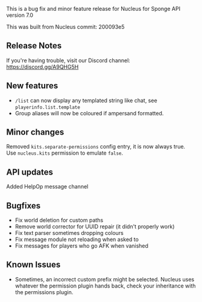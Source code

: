 This is a bug fix and minor feature release for Nucleus for Sponge API version 7.0 

This was built from Nucleus commit: 200093e5

## Release Notes

If you're having trouble, visit our Discord channel: https://discord.gg/A9QHG5H

## New features

* `/list` can now display any templated string like chat, see `playerinfo.list.template`
* Group aliases will now be coloured if ampersand formatted.

## Minor changes

Removed `kits.separate-permissions` config entry, it is now always true. 
Use `nucleus.kits` permission to emulate `false`.

## API updates

Added HelpOp message channel

## Bugfixes

* Fix world deletion for custom paths
* Remove world corrector for UUID repair (it didn't properly work)
* Fix text parser sometimes dropping colours
* Fix message module not reloading when asked to
* Fix messages for players who go AFK when vanished

## Known Issues

* Sometimes, an incorrect custom prefix might be selected. Nucleus uses whatever the permission plugin hands back, check your inheritance with the permissions plugin.
